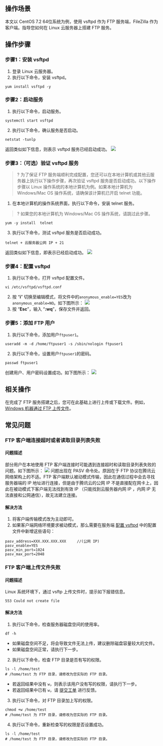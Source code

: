 ## 操作场景
本文以 CentOS 7.2 64位系统为例，使用 vsftpd 作为 FTP 服务端，FileZilla 作为客户端。指导您如何在 Linux 云服务器上搭建 FTP 服务。

## 操作步骤
### 步骤1：安装 vsftpd
1. 登录 Linux 云服务器。
2. 执行以下命令，安装 vsftpd。
``` 
yum install vsftpd -y
```

### 步骤2：启动服务
1. 执行以下命令，启动服务。
```
systemctl start vsftpd
```
2. 执行以下命令，确认服务是否启动。
```
netstat -tunlp
```
返回类似如下信息，则表示 vsftpd 服务已经启动成功。
![](//mc.qcloudimg.com/static/img/6cc74de5689106ce763be98bfe7f5d24/image.png)

### 步骤3：（可选）验证 vsftpd 服务
>? 为了保证 FTP 服务端顺利完成配置，您还可以在本地计算机或其他云服务器上执行以下操作步骤，再次验证 vsftpd 服务是否启动成功。以下操作步骤以 Linux 操作系统的本地计算机为例。如果本地计算机为 Windows/Mac OS 操作系统，请确保该计算机已开启 telnet 功能。
>
1. 在本地计算机的操作系统界面，执行以下命令，安装 telnet 服务。
>? 如果您的本地计算机为 Windows/Mac OS 操作系统，请跳过此步骤。
>
```
yum -y install  telnet
```
3. 执行以下命令，测试 vsftpd 服务是否启动成功。
```
telnet + 云服务器公网 IP + 21
```
返回类似如下信息，即表示已经启动成功。
![](https://main.qcloudimg.com/raw/47ad66d7be133b6d69d60c3e5b719dbd.png)

<span id = "jump">  </span>

### 步骤4：配置 vsftpd
1. 执行以下命令，打开 vsftpd 配置文件。
```
vi /etc/vsftpd/vsftpd.conf
```
2. 按 “**i**” 切换至编辑模式，将文件中的`anonymous_enable=YES`改为`anonymous_enable=NO`。如下图所示：
![](//mc.qcloudimg.com/static/img/4e7770981eae42e7b16a2a5a7866a6a6/image.png)
3. 按 “**Esc**”，输入 “**:wq**”，保存文件并返回。

### 步骤5：添加 FTP 用户
1. 执行以下命令，添加用户`ftpuser1`。
``` 
useradd -m -d /home/ftpuser1 -s /sbin/nologin ftpuser1
```
2. 执行以下命令，设置用户`ftpuser1`的密码。
```
passwd ftpuser1
```
创建用户、用户密码设置成功。如下图所示：
![](https://main.qcloudimg.com/raw/eec9ba9d188bf8b82a846fed73e02b52.png)

## 相关操作
在完成了 FTP 服务搭建之后，您可在此基础上进行上传或下载文件。例如，[Windows 机器通过 FTP 上传文件](https://cloud.tencent.com/document/product/213/2132)。

## 常见问题
### FTP 客户端连接超时或者读取目录列表失败
#### 问题描述
部分用户在本地使用 FTP 客户端连接时可能遇到连接超时和读取目录列表失败的问题。如下图所示：
![](//mc.qcloudimg.com/static/img/eb7beaf8c5a6e683257e94dd754e3f25/image.jpg)
问题出现在 PASV 命令处。原因在于 FTP 协议在腾讯云网络架构上的不适。FTP 客户端默认被动模式传输，因此在通信过程中会去寻找服务器端的 IP 地址进行连接，但是由于腾讯云的公网 IP 不是直接配在网卡上，因此在被动模式下客户端无法找到有效 IP （只能找到云服务器内网 IP ，内网 IP 无法直接和公网通信），故无法建立连接。

#### 解决方法
1. 将客户端传输模式改为主动即可。
2. 如果客户端网络环境要求被动模式，那么需要在服务端 [配置 vsftpd](#jump) 中的配置文件中新增这些语句：
```
pasv_address=XXX.XXX.XXX.XXX     //(公网 IP)
pasv_enable=YES
pasv_min_port=1024
pasv_max_port=2048
```

### FTP 客户端上传文件失败
#### 问题描述

Linux 系统环境下，通过 vsftp 上传文件时，提示如下报错信息。
```
553 Could not create file
```

#### 解决方法
1. 执行以下命令，检查服务器磁盘空间的使用率。
```
df -h
```
 - 如果磁盘空间不足，将会导致文件无法上传，建议删除磁盘容量较大的文件。
 - 如果磁盘空间正常，请执行下一步。
2. 执行以下命令，检查 FTP 目录是否有写的权限。
```
ls -l /home/test      
# /home/test 为 FTP 目录，请修改为您实际的 FTP 目录。
```
 - 若返回结果中没有 `w`，则表示该用户没有写的权限，请执行下一步。
 - 若返回结果中已有 `w`，请 [提交工单](https://console.cloud.tencent.com/workorder/category) 进行反馈。
3. 执行以下命令，对 FTP 目录加上写的权限。
```
chmod +w /home/test 
# /home/test 为 FTP 目录，请修改为您实际的 FTP 目录。
```
4. 执行以下命令，重新检查写的权限是否设置成功。
```
ls -l /home/test   
# /home/test 为 FTP 目录，请修改为您实际的 FTP 目录。
``` 





